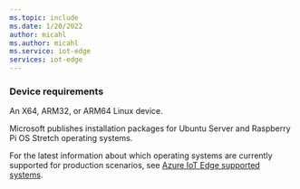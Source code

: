 ```yaml
---
ms.topic: include
ms.date: 1/20/2022
author: micahl
ms.author: micahl
ms.service: iot-edge
services: iot-edge
---
```


### Device requirements

An X64, ARM32, or ARM64 Linux device.

Microsoft publishes installation packages for Ubuntu Server and Raspberry Pi OS Stretch operating systems.

For the latest information about which operating systems are currently supported for production scenarios, see [Azure IoT Edge supported systems](../articles/iot-edge/support.md#operating-systems).
